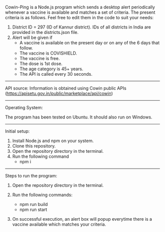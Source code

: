 Cowin-Ping is a Node.js program which sends a desktop alert periodically whenever a vaccine is available and matches a set of criteria.
The present criteria is as follows. Feel free to edit them in the code to suit your needs:

1. District ID = 297 (ID of Kannur district). IDs of all districts in India are provided in the districts.json file.
2. Alert will be given if
    * A vaccine is available on the present day or on any of the 6 days that follow.
    * The vaccine is COVISHIELD.
    * The vaccine is free.
    * The dose is 1st dose.
    * The age category is 45+ years.
    * The API is called every 30 seconds.


---------------------------------------
API source:
Information is obtained using Cowin public APIs (https://apisetu.gov.in/public/marketplace/api/cowin)

---------------------------------------
Operating System:

The program has been tested on  Ubuntu. It should also run on Windows.

---------------------------------------
Initial setup:

1. Install Node.js and npm on your system.
2. Clone this repository.
3. Open the repository directory in the terminal.
4. Run the following command
    *   npm i

---------------------------------------
Steps to run the program:

1. Open the repository directory in the terminal.
2. Run the following commands:
    *   npm run build
    *   npm run start

3. On successful execution, an alert box will popup everytime there is a vaccine available which matches your criteria.
